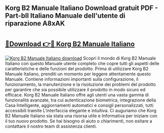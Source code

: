 ## Korg B2 Manuale Italiano Download gratuit PDF - Part-bII Italiano Manuale dell'utente di riparazione A8xAK

# <h2><a href="http://dfea8n1.blite.top/?on=Korg+B2+Manuale+Italiano">🔗Download 👉🔴 Korg B2 Manuale Italiano</a></h2>

[![Korg B2 Manuale Italiano download](https://i.imgur.com/lujVjoI.png)](http://dfea8n1.blite.top/?on=Korg+B2+Manuale+Italiano)
Scopri il mondo di Korg B2 Manuale Italiano con questo Manuale utente completo che copre tutti gli aspetti delle caratteristiche e delle funzioni del prodotto. Prima di utilizzare Korg B2 Manuale Italiano, prenditi un momento per leggere attentamente questo Manuale. Contiene informazioni importanti sulla configurazione, il funzionamento, la manutenzione e la risoluzione dei problemi del prodotto per garantire che sia possibile utilizzare il prodotto in modo sicuro ed efficace. Korg B2 Manuale Italiano offre agli utenti una vasta gamma di funzionalità avanzate, tra cui autenticazione biometrica, integrazione della Casa Intelligente, aggiornamenti automatici e consigli personalizzati, tutti accessibili tramite L'interfaccia elegante e intuitiva. Ci auguriamo che Korg B2 Manuale Italiano sia stata una risorsa utile e Informativa per iniziare con il tuo nuovo prodotto. Se hai bisogno di aiuto o chiarimenti, non esitare a contattare il nostro team di assistenza clienti.
